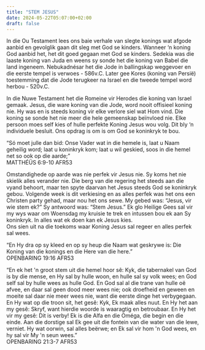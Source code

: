 ```yaml
---
title: "STEM JESUS"
date: 2024-05-22T05:07:00+02:00
draft: false
---
```

<html>
 <head></head>
 <body>
  <p>In die Ou Testament lees ons baie verhale van slegte konings wat afgode aanbid en gevolglik gaan dit sleg met God se kinders. Wanneer ‘n koning God aanbid het, het dit goed gegaan met God se kinders. Sedekia was die laaste koning van Juda en weens sy sonde het die koning van Babel die land ingeneem. Nebukadnésar het die Jode in ballingskap weggevoer en die eerste tempel is verwoes - 586v.C. Later gee Kores (koning van Persië) toestemming dat die Jode terugkeer na Israel en die tweede tempel word herbou - 520v.C.</p>
  <p>In die Nuwe Testament het die Romeine vir Herodes die koning van Israel gemaak. Jesus, die ware koning van die Jode, word nooit offisieel koning nie. Hy was en is steeds koning vir elke verlore siel wat Hom vind. Die koning se sonde het nie meer die hele gemeenskap beïnvloed nie. Elke persoon moes self kies of hulle perfekte Koning Jesus wou volg. Dit bly ‘n individuele besluit. Ons opdrag is om is om God se koninkryk te bou.</p>
  <p>“Só moet julle dan bid: Onse Vader wat in die hemele is, laat u Naam geheilig word; laat u koninkryk kom; laat u wil geskied, soos in die hemel net so ook op die aarde;”<br>‭‭MATTHÉÜS‬ ‭6‬:‭9‬-‭10‬ ‭AFR53‬‬</p>
  <p>Omstandighede op aarde was nie perfek vir Jesus nie. Sy koms het nie skielik alles verander nie. Die berg van die regering het steeds aan die vyand behoort, maar ten spyte daarvan het Jesus steeds God se koninkryk gebou. Volgende week is dit verkiesing en as alles perfek was het ons een Christen party gehad, maar nou het ons sewe. My gebed was: “Jesus, vir wie stem ek?” Sy antwoord was: “Stem Jesus.” Ek glo Heilige Gees sal vir my wys waar om Woensdag my kruisie te trek en intussen bou ek aan Sy koninkryk. In alles wat ek doen kan ek Jesus kies.&nbsp;<br>Ons sien uit na die toekoms waar Koning Jesus sal regeer en alles perfek sal wees.</p>
  <p>“En Hy dra op sy kleed en op sy heup die Naam wat geskrywe is: Die Koning van die konings en die Here van die here.”<br>‭‭OPENBARING‬ ‭19‬:‭16‬ ‭AFR53‬‬</p>
  <p>“En ek het 'n groot stem uit die hemel hoor sê: Kyk, die tabernakel van God is by die mense, en Hy sal by hulle woon, en hulle sal sy volk wees; en God self sal by hulle wees as hulle God. En God sal al die trane van hulle oë afvee, en daar sal geen dood meer wees nie; ook droefheid en geween en moeite sal daar nie meer wees nie, want die eerste dinge het verbygegaan. En Hy wat op die troon sit, het gesê: Kyk, Ek maak alles nuut. En Hy het aan my gesê: Skryf, want hierdie woorde is waaragtig en betroubaar. En Hy het vir my gesê: Dit is verby! Ek is die Alfa en die Oméga, die begin en die einde. Aan die dorstige sal Ek gee uit die fontein van die water van die lewe, verniet. Hy wat oorwin, sal alles beërwe; en Ek sal vir hom 'n God wees, en hy sal vir My 'n seun wees.”<br>‭‭OPENBARING‬ ‭21‬:‭3‬-‭7‬ ‭AFR53‬‬</p>
  <p>&nbsp;</p>
  <p>&nbsp;</p>
  <p>&nbsp;</p>
  <p>&nbsp;</p>
 </body>
</html>